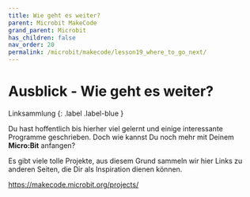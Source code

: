 ```yaml
---
title: Wie geht es weiter?
parent: Microbit MakeCode
grand_parent: Microbit
has_children: false
nav_order: 20
permalink: /microbit/makecode/lesson19_where_to_go_next/
---
```


# Ausblick - Wie geht es weiter?

Linksammlung
{: .label .label-blue }

Du hast hoffentlich bis hierher viel gelernt und einige interessante Programme geschrieben. Doch wie kannst Du noch mehr mit Deinem __Micro:Bit__ anfangen?

Es gibt viele tolle Projekte, aus diesem Grund sammeln wir hier Links zu anderen Seiten, die Dir als Inspiration dienen können.

https://makecode.microbit.org/projects/
